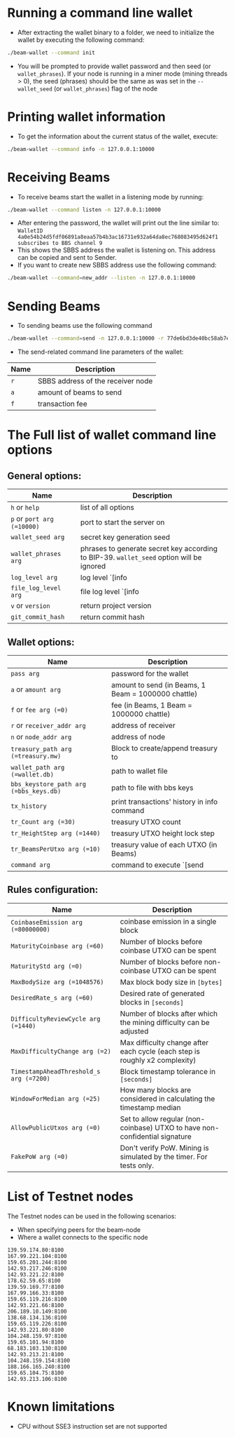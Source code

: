 # Running a command line wallet

* After extracting the wallet binary to a folder, we need to initialize the wallet by executing the following command: 
``` sh
./beam-wallet --command init
```
* You will be prompted to provide wallet password and then seed (or `wallet_phrases`). If your node is running in a miner mode (mining threads > 0), the seed (phrases) should be the same as was set in the `--wallet_seed` (or `wallet_phrases`) flag of the node


# Printing wallet information

* To get the information about the current status of the wallet, execute:
``` sh
./beam-wallet --command info -n 127.0.0.1:10000
```


# Receiving Beams

* To receive beams start the wallet in a listening mode by running: 
``` sh
./beam-wallet --command listen -n 127.0.0.1:10000
```
* After entering the password, the wallet will print out the line similar to: `WalletID 4a0e54b24d5fdf06891a8eaa57b4b3ac16731e932a64da8ec768083495d624f1 subscribes to BBS channel 9`
* This shows the SBBS address the wallet is listening on. This address can be copied and sent to Sender.
* If you want to create new SBBS address use the following command: 
``` sh
./beam-wallet --command=new_addr --listen -n 127.0.0.1:10000
```

# Sending Beams

* To sending beams use the following command 
``` sh 
./beam-wallet --command=send -n 127.0.0.1:10000 -r 77de6bd3de40bc58ab7e4fb68d5e0596fd1e72f3c4fb3eb3d106082d89264909 -a 11.3 -f 0.2
```
* The send-related command line parameters of the wallet:

| Name | Description |
|------|-------------|
| `r` | SBBS address of the receiver node |
| `a` | amount of beams to send |
| `f` | transaction fee |


# The Full list of wallet command line options

## General options:
| Name | Description |
|------|-------------|
| `h` or `help` | list of all options |
| `p`  or `port arg (=10000)` | port to start the server on |
| `wallet_seed arg` | secret key generation seed |
| `wallet_phrases arg` | phrases to generate secret key according to BIP-39. `wallet_seed` option will be ignored |
| `log_level arg` | log level `[info|debug|verbose]` |
| `file_log_level arg` | file log level `[info|debug|verbose]` |
| `v` or `version` | return project version |
| `git_commit_hash` | return commit hash |

## Wallet options:

| Name | Description |
|------|-------------|
| `pass arg` | password for the wallet |
| `a` or `amount arg` | amount to send (in Beams, 1 Beam = 1000000 chattle) |
| `f` or `fee arg (=0)` | fee (in Beams, 1 Beam = 1000000 chattle) |
| `r` or `receiver_addr arg` | address of receiver |
| `n` or `node_addr arg` | address of node |
| `treasury_path arg (=treasury.mw)` | Block to create/append treasury to |
| `wallet_path arg (=wallet.db)` | path to wallet file |
| `bbs_keystore_path arg (=bbs_keys.db)` | path to file with bbs keys |
| `tx_history` | print transactions' history in info command |
| `tr_Count arg (=30)` | treasury UTXO count |
| `tr_HeightStep arg (=1440)` | treasury UTXO height lock step |
| `tr_BeamsPerUtxo arg (=10)` | treasury value of each UTXO (in Beams) |
| `command arg` | command to execute `[send|receive|listen|init|info|treasury]`

## Rules configuration:

| Name | Description |
|------|-------------|
| `CoinbaseEmission arg (=80000000)` | coinbase emission in a single block |
| `MaturityCoinbase arg (=60)`  | Number of blocks before coinbase UTXO can be spent |
| `MaturityStd arg (=0)` | Number of blocks before non-coinbase UTXO can be spent |
| `MaxBodySize arg (=1048576)` | Max block body size in `[bytes]` |
| `DesiredRate_s arg (=60)`| Desired rate of generated blocks in `[seconds]` |
| `DifficultyReviewCycle arg (=1440)` | Number of blocks after which the mining difficulty can be adjusted |
| `MaxDifficultyChange arg (=2)` | Max difficulty change after each cycle (each step is roughly x2 complexity) |
| `TimestampAheadThreshold_s arg (=7200)` | Block timestamp tolerance in `[seconds]` |
| `WindowForMedian arg (=25)` | How many blocks are considered in calculating the timestamp median |
| `AllowPublicUtxos arg (=0)` | Set to allow regular (non-coinbase) UTXO to have non-confidential signature |
| `FakePoW arg (=0)` | Don't verify PoW. Mining is simulated by the timer. For tests only. |

# List of Тestnet nodes

The Тestnet nodes can be used in the following scenarios:
* When specifying peers for the beam-node
* Where a wallet connects to the specific node

```
139.59.174.80:8100
167.99.221.104:8100
159.65.201.244:8100
142.93.217.246:8100
142.93.221.22:8100
178.62.59.65:8100
139.59.169.77:8100
167.99.166.33:8100
159.65.119.216:8100
142.93.221.66:8100
206.189.10.149:8100
138.68.134.136:8100
159.65.119.226:8100
142.93.221.80:8100
104.248.159.97:8100
159.65.101.94:8100
68.183.103.130:8100
142.93.213.21:8100
104.248.159.154:8100
188.166.165.240:8100
159.65.104.75:8100
142.93.213.106:8100
```

# Known limitations
* CPU without SSE3 instruction set are not supported
